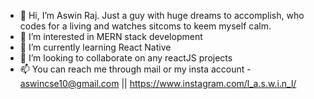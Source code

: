 - 👋 Hi, I’m Aswin Raj. Just a guy with huge dreams to accomplish, who codes for a living and watches sitcoms to keem myself calm.
- 👀 I’m interested in MERN stack development
- 🌱 I’m currently learning React Native
- 💞️ I’m looking to collaborate on any reactJS projects
- 📫 You can reach me through mail or my insta account - aswincse10@gmail.com || https://www.instagram.com/l_a.s.w.i.n_l/

<!---
Aswin-Dot/Aswin-Dot is a ✨ special ✨ repository because its `README.md` (this file) appears on your GitHub profile.
You can click the Preview link to take a look at your changes.
--->
